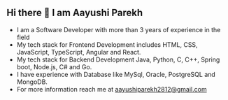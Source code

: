 ## Hi there 👋 I am Aayushi Parekh

-  I am a Software Developer with more than 3 years of experience in the field
-  My tech stack for Frontend Development includes HTML, CSS, JavaScript, TypeScript, Angular and React.
-  My tech stack for Backend Development Java, Python, C, C++, Spring boot, Node.js, C# and Go.
-  I have experience with Database like MySql, Oracle, PostgreSQL and MongoDB.
-  For more information reach me at aayushiparekh2812@gmail.com

